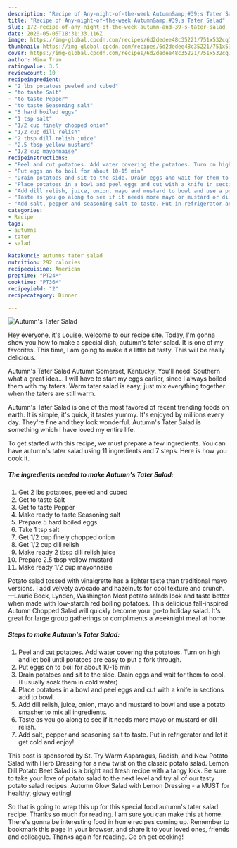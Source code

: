 ```yaml
---
description: "Recipe of Any-night-of-the-week Autumn&amp;#39;s Tater Salad"
title: "Recipe of Any-night-of-the-week Autumn&amp;#39;s Tater Salad"
slug: 172-recipe-of-any-night-of-the-week-autumn-and-39-s-tater-salad
date: 2020-05-05T18:31:33.116Z
image: https://img-global.cpcdn.com/recipes/6d2dedee48c35221/751x532cq70/autumns-tater-salad-recipe-main-photo.jpg
thumbnail: https://img-global.cpcdn.com/recipes/6d2dedee48c35221/751x532cq70/autumns-tater-salad-recipe-main-photo.jpg
cover: https://img-global.cpcdn.com/recipes/6d2dedee48c35221/751x532cq70/autumns-tater-salad-recipe-main-photo.jpg
author: Mina Tran
ratingvalue: 3.5
reviewcount: 10
recipeingredient:
- "2 lbs potatoes peeled and cubed"
- "to taste Salt"
- "to taste Pepper"
- "to taste Seasoning salt"
- "5 hard boiled eggs"
- "1 tsp salt"
- "1/2 cup finely chopped onion"
- "1/2 cup dill relish"
- "2 tbsp dill relish juice"
- "2.5 tbsp yellow mustard"
- "1/2 cup mayonnaise"
recipeinstructions:
- "Peel and cut potatoes. Add water covering the potatoes. Turn on high and let boil until potatoes are easy to put a fork through."
- "Put eggs on to boil for about 10-15 min"
- "Drain potatoes and sit to the side. Drain eggs and wait for them to cool. (I usually soak them in cold water)"
- "Place potatoes in a bowl and peel eggs and cut with a knife in sections add to bowl."
- "Add dill relish, juice, onion, mayo and mustard to bowl and use a potato smasher to mix all ingredients."
- "Taste as you go along to see if it needs more mayo or mustard or dill relish."
- "Add salt, pepper and seasoning salt to taste. Put in refrigerator and let it get cold and enjoy!"
categories:
- Recipe
tags:
- autumns
- tater
- salad

katakunci: autumns tater salad 
nutrition: 292 calories
recipecuisine: American
preptime: "PT24M"
cooktime: "PT36M"
recipeyield: "2"
recipecategory: Dinner

---
```



![Autumn&#39;s Tater Salad](https://img-global.cpcdn.com/recipes/6d2dedee48c35221/751x532cq70/autumns-tater-salad-recipe-main-photo.jpg)

Hey everyone, it's Louise, welcome to our recipe site. Today, I'm gonna show you how to make a special dish, autumn&#39;s tater salad. It is one of my favorites. This time, I am going to make it a little bit tasty. This will be really delicious.

Autumn&#39;s Tater Salad Autumn Somerset, Kentucky. You&#39;ll need: Southern what a great idea… I will have to start my eggs earlier, since I always boiled them with my taters. Warm tater salad is easy; just mix everything together when the taters are still warm.

Autumn&#39;s Tater Salad is one of the most favored of recent trending foods on earth. It is simple, it's quick, it tastes yummy. It's enjoyed by millions every day. They're fine and they look wonderful. Autumn&#39;s Tater Salad is something which I have loved my entire life.


To get started with this recipe, we must prepare a few ingredients. You can have autumn&#39;s tater salad using 11 ingredients and 7 steps. Here is how you cook it.

<!--inarticleads1-->

##### The ingredients needed to make Autumn&#39;s Tater Salad:

1. Get 2 lbs potatoes, peeled and cubed
1. Get to taste Salt
1. Get to taste Pepper
1. Make ready to taste Seasoning salt
1. Prepare 5 hard boiled eggs
1. Take 1 tsp salt
1. Get 1/2 cup finely chopped onion
1. Get 1/2 cup dill relish
1. Make ready 2 tbsp dill relish juice
1. Prepare 2.5 tbsp yellow mustard
1. Make ready 1/2 cup mayonnaise


Potato salad tossed with vinaigrette has a lighter taste than traditional mayo versions. I add velvety avocado and hazelnuts for cool texture and crunch. —Laurie Bock, Lynden, Washington Most potato salads look and taste better when made with low-starch red boiling potatoes. This delicious fall-inspired Autumn Chopped Salad will quickly become your go-to holiday salad. It&#39;s great for large group gatherings or compliments a weeknight meal at home. 

<!--inarticleads2-->

##### Steps to make Autumn&#39;s Tater Salad:

1. Peel and cut potatoes. Add water covering the potatoes. Turn on high and let boil until potatoes are easy to put a fork through.
1. Put eggs on to boil for about 10-15 min
1. Drain potatoes and sit to the side. Drain eggs and wait for them to cool. (I usually soak them in cold water)
1. Place potatoes in a bowl and peel eggs and cut with a knife in sections add to bowl.
1. Add dill relish, juice, onion, mayo and mustard to bowl and use a potato smasher to mix all ingredients.
1. Taste as you go along to see if it needs more mayo or mustard or dill relish.
1. Add salt, pepper and seasoning salt to taste. Put in refrigerator and let it get cold and enjoy!


This post is sponsored by St. Try Warm Asparagus, Radish, and New Potato Salad with Herb Dressing for a new twist on the classic potato salad. Lemon Dill Potato Beet Salad is a bright and fresh recipe with a tangy kick. Be sure to take your love of potato salad to the next level and try all of our tasty potato salad recipes. Autumn Glow Salad with Lemon Dressing - a MUST for healthy, glowy eating! 

So that is going to wrap this up for this special food autumn&#39;s tater salad recipe. Thanks so much for reading. I am sure you can make this at home. There's gonna be interesting food in home recipes coming up. Remember to bookmark this page in your browser, and share it to your loved ones, friends and colleague. Thanks again for reading. Go on get cooking!
